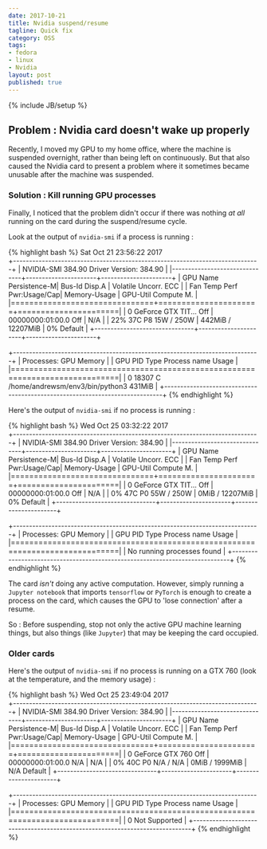 ```yaml
---
date: 2017-10-21
title: Nvidia suspend/resume
tagline: Quick fix
category: OSS
tags:
- fedora
- linux
- Nvidia
layout: post
published: true
---
```

{% include JB/setup %}

## Problem : Nvidia card doesn't wake up properly

Recently, I moved my GPU to my home office, where the machine is suspended overnight, rather
than being left on continuously.  But that also caused the Nvidia card to present a 
problem where it sometimes became unusable after the machine was suspended.

### Solution : Kill running GPU processes

Finally, I noticed that the problem didn't occur if there was nothing *at all* running
on the card during the suspend/resume cycle.

Look at the output of ```nvidia-smi``` if a process is running :

{% highlight bash %}
Sat Oct 21 23:56:22 2017       
+-----------------------------------------------------------------------------+
| NVIDIA-SMI 384.90                 Driver Version: 384.90                    |
|-------------------------------+----------------------+----------------------+
| GPU  Name        Persistence-M| Bus-Id        Disp.A | Volatile Uncorr. ECC |
| Fan  Temp  Perf  Pwr:Usage/Cap|         Memory-Usage | GPU-Util  Compute M. |
|===============================+======================+======================|
|   0  GeForce GTX TIT...  Off  | 00000000:01:00.0 Off |                  N/A |
| 22%   37C    P8    15W / 250W |    442MiB / 12207MiB |      0%      Default |
+-------------------------------+----------------------+----------------------+
                                                                               
+-----------------------------------------------------------------------------+
| Processes:                                                       GPU Memory |
|  GPU       PID   Type   Process name                             Usage      |
|=============================================================================|
|    0     18307      C   /home/andrewsm/env3/bin/python3              431MiB |
+-----------------------------------------------------------------------------+
{% endhighlight %}

Here's the output of ```nvidia-smi``` if no process is running :

{% highlight bash %}
Wed Oct 25 03:32:22 2017       
+-----------------------------------------------------------------------------+
| NVIDIA-SMI 384.90                 Driver Version: 384.90                    |
|-------------------------------+----------------------+----------------------+
| GPU  Name        Persistence-M| Bus-Id        Disp.A | Volatile Uncorr. ECC |
| Fan  Temp  Perf  Pwr:Usage/Cap|         Memory-Usage | GPU-Util  Compute M. |
|===============================+======================+======================|
|   0  GeForce GTX TIT...  Off  | 00000000:01:00.0 Off |                  N/A |
|  0%   47C    P0    55W / 250W |      0MiB / 12207MiB |      0%      Default |
+-------------------------------+----------------------+----------------------+
                                                                               
+-----------------------------------------------------------------------------+
| Processes:                                                       GPU Memory |
|  GPU       PID   Type   Process name                             Usage      |
|=============================================================================|
|  No running processes found                                                 |
+-----------------------------------------------------------------------------+
{% endhighlight %}



The card *isn't* doing any active computation.  However, simply running 
a ```Jupyter notebook``` that imports ```tensorflow``` or ```PyTorch``` is enough 
to create a process on the card, which causes the GPU to 'lose connection' after a 
resume.

So : Before suspending, stop not only the active GPU machine learning things, but
also things (like ```Jupyter```) that may be keeping the card occupied.


### Older cards

Here's the output of ```nvidia-smi``` if no process is running on a GTX 760 (look at the temperature, and the memory usage) :

{% highlight bash %}
Wed Oct 25 23:49:04 2017       
+-----------------------------------------------------------------------------+
| NVIDIA-SMI 384.90                 Driver Version: 384.90                    |
|-------------------------------+----------------------+----------------------+
| GPU  Name        Persistence-M| Bus-Id        Disp.A | Volatile Uncorr. ECC |
| Fan  Temp  Perf  Pwr:Usage/Cap|         Memory-Usage | GPU-Util  Compute M. |
|===============================+======================+======================|
|   0  GeForce GTX 760     Off  | 00000000:01:00.0 N/A |                  N/A |
|  0%   40C    P0    N/A /  N/A |      0MiB /  1999MiB |     N/A      Default |
+-------------------------------+----------------------+----------------------+
                                                                               
+-----------------------------------------------------------------------------+
| Processes:                                                       GPU Memory |
|  GPU       PID   Type   Process name                             Usage      |
|=============================================================================|
|    0                    Not Supported                                       |
+-----------------------------------------------------------------------------+
{% endhighlight %}

